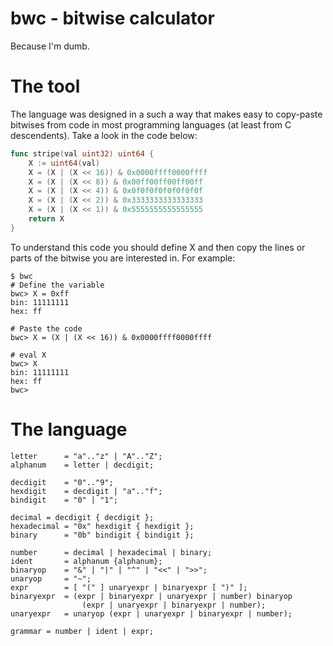 # bwc - bitwise calculator

Because I'm dumb.

# The tool

The language was designed in a such a way that
makes easy to copy-paste bitwises from code
in most programming languages (at least from
C descendents). Take a look in the code below:

```go
func stripe(val uint32) uint64 {
	X := uint64(val)
	X = (X | (X << 16)) & 0x0000ffff0000ffff
	X = (X | (X << 8)) & 0x00ff00ff00ff00ff
	X = (X | (X << 4)) & 0x0f0f0f0f0f0f0f0f
	X = (X | (X << 2)) & 0x3333333333333333
	X = (X | (X << 1)) & 0x5555555555555555
	return X
}
```

To understand this code you should define X and
then copy the lines or parts of the bitwise you 
are interested in. For example:

```
$ bwc
# Define the variable
bwc> X = 0xff
bin: 11111111
hex: ff

# Paste the code
bwc> X = (X | (X << 16)) & 0x0000ffff0000ffff

# eval X
bwc> X
bin: 11111111
hex: ff
bwc>
```

# The language

```bnf
letter		= "a".."z" | "A".."Z";
alphanum	= letter | decdigit;

decdigit 	= "0".."9";
hexdigit 	= decdigit | "a".."f";
bindigit 	= "0" | "1";

decimal	= decdigit { decdigit };
hexadecimal	= "0x" hexdigit { hexdigit };
binary		= "0b" bindigit { bindigit };

number		= decimal | hexadecimal | binary;
ident		= alphanum {alphanum};
binaryop	= "&" | "|" | "^" | "<<" | ">>";
unaryop		= "~";
expr		= [ "(" ] unaryexpr | binaryexpr [ ")" ];
binaryexpr	= (expr | binaryexpr | unaryexpr | number) binaryop 
				(expr | unaryexpr | binaryexpr | number);
unaryexpr	= unaryop (expr | unaryexpr | binaryexpr | number);

grammar = number | ident | expr;
```